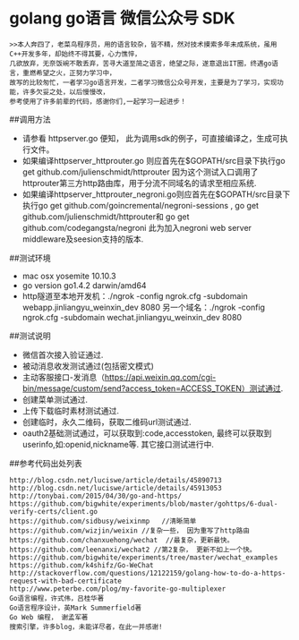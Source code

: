 # golang go语言 微信公众号 SDK
    >>本人奔四了，老菜鸟程序员，用的语言较杂，皆不精，然对技术摸索多年未成系统，虽用C++开发多年，却始终不得其要，心力憔悴，
    几欲放弃，无奈饭碗不敢丢弃，苦寻大道至简之语言，绝望之际，遂意退出IT圈，终遇go语言，重燃希望之火，正努力学习中，
    故写的比较匆忙，一者学习go语言开发，二者学习微信公众号开发，主要是为了学习，实现功能，许多欠妥之处，以后慢慢改，
    参考使用了许多前辈的代码，感谢你们,一起学习一起进步！


##调用方法

* 请参看 httpserver.go 便知， 此为调用sdk的例子，可直接编译之，生成可执行文件。
* 如果编译httpserver_httprouter.go 则应首先在$GOPATH/src目录下执行go get github.com/julienschmidt/httprouter
    因为这个测试入口调用了httprouter第三方http路由库，用于分流不同域名的请求至相应系统.
* 如果编译httpserver_httprouter_negroni.go则应首先在$GOPATH/src目录下执行go get                                            github.com/goincremental/negroni-sessions , go get github.com/julienschmidt/httprouter和 go get github.com/codegangsta/negroni 此为加入negroni web server      middleware及seesion支持的版本.

##测试环境

* mac osx yosemite 10.10.3
* go version go1.4.2 darwin/amd64
* http隧道至本地开发机：./ngrok -config ngrok.cfg  -subdomain webapp.jinliangyu_weinxin_dev 8080  另一个域名：./ngrok -config ngrok.cfg  -subdomain wechat.jinliangyu_weinxin_dev 8080

##测试说明

* 微信首次接入验证通过.
* 被动消息收发测试通过(包括密文模式)
* 主动客服接口-发消息（https://api.weixin.qq.com/cgi-bin/message/custom/send?access_token=ACCESS_TOKEN）测试通过.
* 创建菜单测试通过.
* 上传下载临时素材测试通过.
* 创建临时，永久二维码，获取二维码url测试通过.
* oauth2基础测试通过，可以获取到:code,accesstoken, 最终可以获取到userinfo,如:openid,nickname等. 
 其它接口测试进行中.


##参考代码出处列表

    http://blog.csdn.net/luciswe/article/details/45890713
    http://blog.csdn.net/luciswe/article/details/45913053
    http://tonybai.com/2015/04/30/go-and-https/
    https://github.com/bigwhite/experiments/blob/master/gohttps/6-dual-verify-certs/client.go
    https://github.com/sidbusy/weixinmp   //清晰简单
    https://github.com/wizjin/weixin //复杂一些， 因为重写了http路由
    https://github.com/chanxuehong/wechat  //最复杂，更新最快。
    https://github.com/leenanxi/wechat2 //第2复杂， 更新不如上一个快。
    https://github.com/bigwhite/experiments/tree/master/wechat_examples
    https://github.com/k4shifz/Go-WeChat
    http://stackoverflow.com/questions/12122159/golang-how-to-do-a-https-request-with-bad-certificate
    http://www.peterbe.com/plog/my-favorite-go-multiplexer
    Go语言编程，许式伟，吕桂华著
    Go语言程序设计，英Mark Summerfield著
    Go Web 编程， 谢孟军著
    搜索引擎，许多blog，未能详尽者，在此一并感谢!


